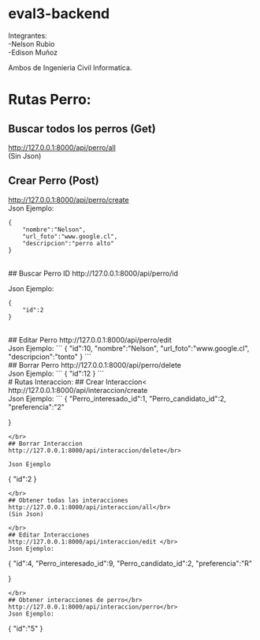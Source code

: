 # eval3-backend

Integrantes:</br>
-Nelson Rubio</br>
-Edison Muñoz </br>

Ambos de Ingenieria Civil Informatica.


# Rutas Perro:
## Buscar todos los perros (Get) 
http://127.0.0.1:8000/api/perro/all</br>
(Sin Json)
</br>
## Crear Perro (Post)
http://127.0.0.1:8000/api/perro/create</br>
Json Ejemplo:
```
{
	"nombre":"Nelson",
	"url_foto":"www.google.cl",
	"descripcion":"perro alto"
}
```

</br>
## Buscar Perro ID 
http://127.0.0.1:8000/api/perro/id </br>

Json Ejemplo:
```
{
	"id":2
}
```
</br>
## Editar Perro 
http://127.0.0.1:8000/api/perro/edit </br>
Json Ejemplo:
```
{
	"id":10,
	"nombre":"Nelson",
	"url_foto":"www.google.cl",
	"descripcion":"tonto"
}
```
</br>
## Borrar Perro
http://127.0.0.1:8000/api/perro/delete</br>
Json Ejemplo:
```
{
	"id":12
}
```

</br>
# Rutas Interaccion:
## Crear Interaccion<
http://127.0.0.1:8000/api/interaccion/create</br>
Json Ejemplo:
```
{
	"Perro_interesado_id":1,
	"Perro_candidato_id":2,
	"preferencia":"2"
	
}
```
</br>
## Borrar Interaccion
http://127.0.0.1:8000/api/interaccion/delete</br>

Json Ejemplo
```
{
	"id":2
}
```
</br>
## Obtener todas las interacciones
http://127.0.0.1:8000/api/interaccion/all</br>
(Sin Json)

</br>
## Editar Interacciones
http://127.0.0.1:8000/api/interaccion/edit </br>
Json Ejemplo:
```
{
	"id":4,
	"Perro_interesado_id":9,
	"Perro_candidato_id":2,
	"preferencia":"R"
	
}
```
</br>
## Obtener interacciones de perro</br> 
http://127.0.0.1:8000/api/interaccion/perro</br>
Json Ejemplo:
```
{
	"id":"5"
}
```



